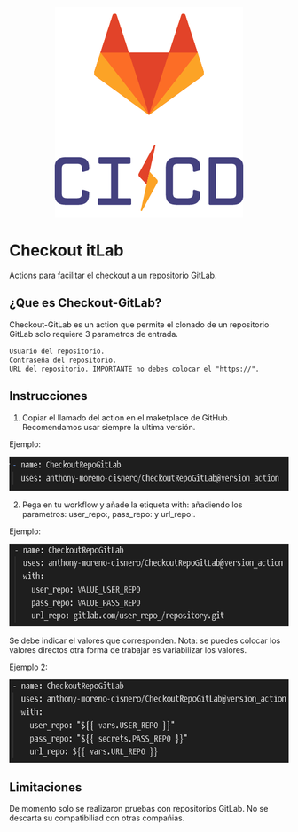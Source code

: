 <p align="center">
  <img width="340" height="380" alt="CheckoutRepoGitLab" src="public/img/gitlab.png">
</p>

# Checkout itLab

Actions para facilitar el checkout a un repositorio GitLab.

## ¿Que es Checkout-GitLab?

Checkout-GitLab es un action que permite el clonado de un repositorio GitLab solo requiere 3 parametros de entrada.

	Usuario del repositorio.
	Contraseña del repositorio.
	URL del repositorio. IMPORTANTE no debes colocar el "https://".

## Instrucciones

1. Copiar el llamado del action en el maketplace de GitHub. Recomendamos usar siempre la ultima versión.

Ejemplo:

<p align="center">
  <img width="671" height="61" alt="action" src="public/img/action.PNG">
</p>

2. Pega en tu workflow y añade la etiqueta with: añadiendo los parametros: user_repo:, pass_repo: y  url_repo:.

Ejemplo:

<p align="center">
  <img width="667" height="149" alt="action_with" src="public/img/action_with.PNG">
</p>

Se debe indicar el valores que corresponden. Nota: se puedes colocar los valores directos otra forma de trabajar es variabilizar los valores.

Ejemplo 2:

<p align="center">
  <img width="654" height="150" alt="action_with_variables" src="public/img/action_with_variables.PNG">
</p>

## Limitaciones

De momento solo se realizaron pruebas con repositorios GitLab. No se descarta su compatibiliad con otras compañias.
